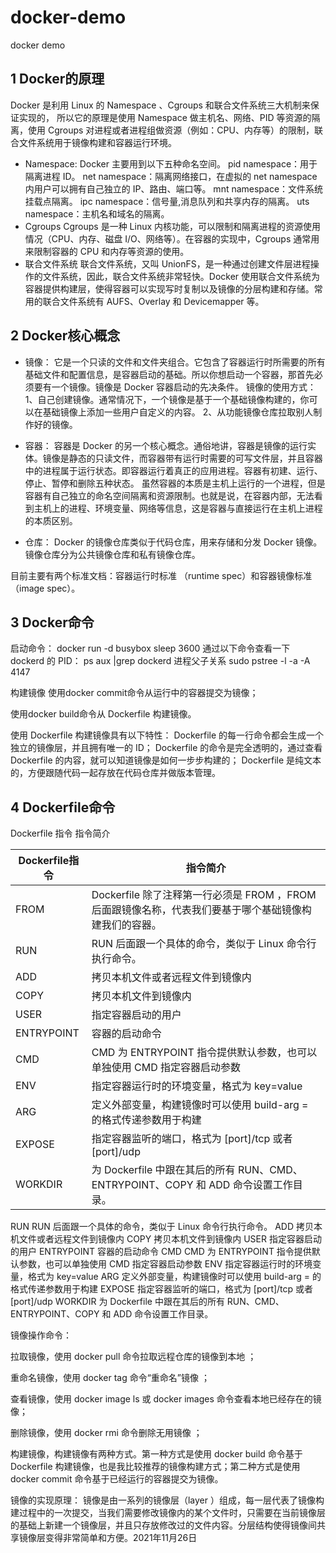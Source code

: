 # docker-demo
docker demo

## 1 Docker的原理
Docker 是利用 Linux 的 Namespace 、Cgroups 和联合文件系统三大机制来保证实现的， 所以它的原理是使用 Namespace 做主机名、网络、PID 等资源的隔离，使用 Cgroups 对进程或者进程组做资源（例如：CPU、内存等）的限制，联合文件系统用于镜像构建和容器运行环境。
* Namespace:
    Docker 主要用到以下五种命名空间。
    pid namespace：用于隔离进程 ID。
    net namespace：隔离网络接口，在虚拟的 net namespace 内用户可以拥有自己独立的 IP、路由、端口等。
    mnt namespace：文件系统挂载点隔离。
    ipc namespace：信号量,消息队列和共享内存的隔离。
    uts namespace：主机名和域名的隔离。
* Cgroups
  Cgroups 是一种 Linux 内核功能，可以限制和隔离进程的资源使用情况（CPU、内存、磁盘 I/O、网络等）。在容器的实现中，Cgroups 通常用来限制容器的 CPU 和内存等资源的使用。
* 联合文件系统
  联合文件系统，又叫 UnionFS，是一种通过创建文件层进程操作的文件系统，因此，联合文件系统非常轻快。Docker 使用联合文件系统为容器提供构建层，使得容器可以实现写时复制以及镜像的分层构建和存储。常用的联合文件系统有 AUFS、Overlay 和 Devicemapper 等。

## 2 Docker核心概念
* 镜像：
  它是一个只读的文件和文件夹组合。它包含了容器运行时所需要的所有基础文件和配置信息，是容器启动的基础。所以你想启动一个容器，那首先必须要有一个镜像。镜像是 Docker 容器启动的先决条件。
  镜像的使用方式：
  1、自己创建镜像。通常情况下，一个镜像是基于一个基础镜像构建的，你可以在基础镜像上添加一些用户自定义的内容。
  2、从功能镜像仓库拉取别人制作好的镜像。
  
* 容器：
  容器是 Docker 的另一个核心概念。通俗地讲，容器是镜像的运行实体。镜像是静态的只读文件，而容器带有运行时需要的可写文件层，并且容器中的进程属于运行状态。即容器运行着真正的应用进程。容器有初建、运行、停止、暂停和删除五种状态。
  虽然容器的本质是主机上运行的一个进程，但是容器有自己独立的命名空间隔离和资源限制。也就是说，在容器内部，无法看到主机上的进程、环境变量、网络等信息，这是容器与直接运行在主机上进程的本质区别。

* 仓库：
 Docker 的镜像仓库类似于代码仓库，用来存储和分发 Docker 镜像。镜像仓库分为公共镜像仓库和私有镜像仓库。
 
目前主要有两个标准文档：容器运行时标准 （runtime spec）和容器镜像标准（image spec）。

## 3 Docker命令
 启动命令：
 docker run -d busybox sleep 3600
 通过以下命令查看一下 dockerd 的 PID：
 ps aux |grep dockerd
 进程父子关系
  sudo pstree -l -a -A 4147

构建镜像
使用docker commit命令从运行中的容器提交为镜像；

使用docker build命令从 Dockerfile 构建镜像。


使用 Dockerfile 构建镜像具有以下特性：
Dockerfile 的每一行命令都会生成一个独立的镜像层，并且拥有唯一的 ID；
Dockerfile 的命令是完全透明的，通过查看 Dockerfile 的内容，就可以知道镜像是如何一步步构建的；
Dockerfile 是纯文本的，方便跟随代码一起存放在代码仓库并做版本管理。

## 4 Dockerfile命令

Dockerfile 指令	指令简介

|Dockerfile指令   |指令简介|
|---|---|
|FROM|Dockerfile 除了注释第一行必须是 FROM ，FROM 后面跟镜像名称，代表我们要基于哪个基础镜像构建我们的容器。|
| RUN  |  RUN 后面跟一个具体的命令，类似于 Linux 命令行执行命令。 |
| ADD  | 拷贝本机文件或者远程文件到镜像内  |
| COPY  | 拷贝本机文件到镜像内  |
|USER| 指定容器启动的用户  |
| ENTRYPOINT  | 容器的启动命令  |
| CMD  | CMD 为 ENTRYPOINT 指令提供默认参数，也可以单独使用 CMD 指定容器启动参数  |
|ENV|  指定容器运行时的环境变量，格式为 key=value |
| ARG  | 定义外部变量，构建镜像时可以使用 build-arg = 的格式传递参数用于构建  |
|  EXPOSE |  指定容器监听的端口，格式为 [port]/tcp 或者 [port]/udp |
|  WORKDIR |  为 Dockerfile 中跟在其后的所有 RUN、CMD、ENTRYPOINT、COPY 和 ADD 命令设置工作目录。 |



RUN	RUN 后面跟一个具体的命令，类似于 Linux 命令行执行命令。
ADD	拷贝本机文件或者远程文件到镜像内
COPY	拷贝本机文件到镜像内
USER	指定容器启动的用户
ENTRYPOINT	容器的启动命令
CMD	CMD 为 ENTRYPOINT 指令提供默认参数，也可以单独使用 CMD 指定容器启动参数
ENV	指定容器运行时的环境变量，格式为 key=value
ARG	定义外部变量，构建镜像时可以使用 build-arg = 的格式传递参数用于构建
EXPOSE	指定容器监听的端口，格式为 [port]/tcp 或者 [port]/udp
WORKDIR	为 Dockerfile 中跟在其后的所有 RUN、CMD、ENTRYPOINT、COPY 和 ADD 命令设置工作目录。


镜像操作命令：

拉取镜像，使用 docker pull 命令拉取远程仓库的镜像到本地 ；

重命名镜像，使用 docker tag 命令“重命名”镜像 ；

查看镜像，使用 docker image ls 或 docker images 命令查看本地已经存在的镜像；

删除镜像，使用 docker rmi 命令删除无用镜像 ；

构建镜像，构建镜像有两种方式。第一种方式是使用 docker build 命令基于 Dockerfile 构建镜像，也是我比较推荐的镜像构建方式；第二种方式是使用 docker commit 命令基于已经运行的容器提交为镜像。

镜像的实现原理：
镜像是由一系列的镜像层（layer ）组成，每一层代表了镜像构建过程中的一次提交，当我们需要修改镜像内的某个文件时，只需要在当前镜像层的基础上新建一个镜像层，并且只存放修改过的文件内容。分层结构使得镜像间共享镜像层变得非常简单和方便。2021年11月26日